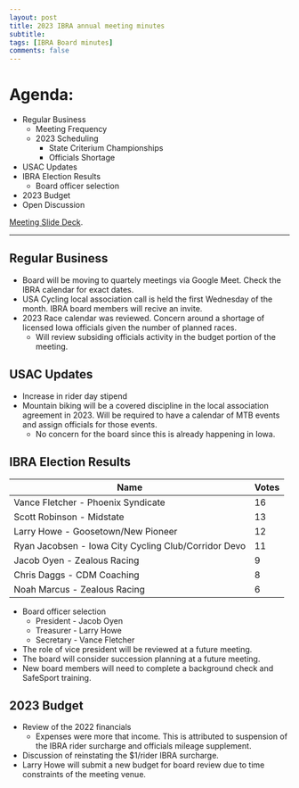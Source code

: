 ```yaml
---
layout: post
title: 2023 IBRA annual meeting minutes
subtitle: 
tags: [IBRA Board minutes]
comments: false
---
```


# Agenda:

- Regular Business
  - Meeting Frequency
  - 2023 Scheduling
    - State Criterium Championships
    - Officials Shortage
- USAC Updates
- IBRA Election Results
  - Board officer selection
- 2023 Budget
- Open Discussion

[Meeting Slide Deck]([https://pages.github.com/](https://docs.google.com/presentation/d/1p3aFHynzVTGiRWd6ErsE9eDHYWlOeJW7tHBOKmVn8AE/edit?usp=sharing)).

------

## Regular Business

 - Board will be moving to quartely meetings via Google Meet. Check the IBRA calendar for exact dates.
 - USA Cycling local association call is held the first Wednesday of the month. IBRA board members will recive an invite.
 - 2023 Race calendar was reviewed. Concern around a shortage of licensed Iowa officials given the number of planned races.
   - Will review subsiding officials activity in the budget portion of the meeting.
 
## USAC Updates 
 
 - Increase in rider day stipend
 - Mountain biking will be a covered discipline in the local association agreement in 2023. Will be required to have a calendar of MTB events and assign officials for those events.
   - No concern for the board since this is already happening in Iowa.
   
## IBRA Election Results

| Name | Votes |
| ---- | ----- |
|Vance Fletcher - Phoenix Syndicate|16|
|Scott Robinson - Midstate|13|
|Larry Howe - Goosetown/New Pioneer|12|
|Ryan Jacobsen - Iowa City Cycling Club/Corridor Devo|11|
|Jacob Oyen - Zealous Racing|9|
|Chris Daggs - CDM Coaching|8|
|Noah Marcus - Zealous Racing|6|


 - Board officer selection
   - President - Jacob Oyen
   - Treasurer - Larry Howe
   - Secretary - Vance Fletcher 
 - The role of vice president will be reviewed at a future meeting.
 - The board will consider succession planning at a future meeting.
 - New board members will need to complete a background check and SafeSport training.
 
 ## 2023 Budget
 
 - Review of the 2022 financials 
   - Expenses were more that income. This is attributed to suspension of the IBRA rider surcharge and officials mileage supplement.
 - Discussion of reinstating the $1/rider IBRA surcharge. 
 - Larry Howe will submit a new budget for board review due to time constraints of the meeting venue.
 
 
 
